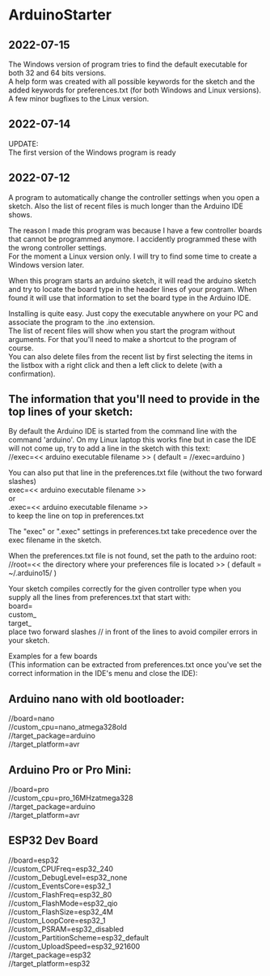 # ArduinoStarter  
  
2022-07-15  
----------  
The Windows version of program tries to find the default executable for both 32 and 64 bits versions.  
A help form was created with all possible keywords for the sketch and the added keywords for preferences.txt (for both Windows and Linux versions).  
A few minor bugfixes to the Linux version.  
  
2022-07-14  
----------  
UPDATE:  
The first version of the Windows program is ready  
  
2022-07-12  
----------  
A program to automatically change the controller settings when you open a sketch. Also the list of recent files is much longer than the Arduino IDE shows.  
  
The reason I made this program was because I have a few controller boards that cannot be programmed anymore. I accidently programmed these with the wrong controller settings.  
For the moment a Linux version only. I will try to find some time to create a Windows version later.  
  
When this program starts an arduino sketch, it will read the arduino sketch and try to locate the board type in the header lines of your program. When found it will use that information to set the board type in the Arduino IDE.  
  
Installing is quite easy. Just copy the executable anywhere on your PC and associate the program to the .ino extension.  
The list of recent files will show when you start the program without arguments. For that you'll need to make a shortcut to the program of course.  
You can also delete files from the recent list by first selecting the items in the listbox with a right click and then a left click to delete (with a confirmation).  
  
The information that you'll need to provide in the top lines of your sketch:  
---------------------------------  
By default the Arduino IDE is started from the command line with the command 'arduino'. On my Linux laptop this works fine but in case the IDE will not come up, try to add a line in the sketch with this text:  
    //exec=<< arduino executable filename >> ( default = //exec=arduino )  
  
You can also put that line in the preferences.txt file (without the two forward slashes)  
    exec=<< arduino executable filename >>  
    or  
    .exec=<< arduino executable filename >>  
    to keep the line on top in preferences.txt  
  
The "exec" or ".exec" settings in preferences.txt take precedence over the exec filename in the sketch.  
  
When the preferences.txt file is not found, set the path to the arduino root:  
    //root=<< the directory where your preferences file is located >> ( default = ~/.arduino15/ )  
  
  
Your sketch compiles correctly for the given controller type when you supply all the lines from preferences.txt that start with:  
board=  
custom_  
target_  
place two forward slashes // in front of the lines to avoid compiler errors in your sketch.  
  
  
Examples for a few boards  
(This information can be extracted from preferences.txt once you've set the correct information in the IDE's menu and close the IDE):  
  
Arduino nano with old bootloader:  
---------------------------------  
//board=nano  
//custom_cpu=nano_atmega328old  
//target_package=arduino  
//target_platform=avr  

Arduino Pro or Pro Mini:  
------------------------  
//board=pro  
//custom_cpu=pro_16MHzatmega328  
//target_package=arduino  
//target_platform=avr  

ESP32 Dev Board  
---------------  
//board=esp32  
//custom_CPUFreq=esp32_240  
//custom_DebugLevel=esp32_none  
//custom_EventsCore=esp32_1  
//custom_FlashFreq=esp32_80  
//custom_FlashMode=esp32_qio  
//custom_FlashSize=esp32_4M  
//custom_LoopCore=esp32_1  
//custom_PSRAM=esp32_disabled  
//custom_PartitionScheme=esp32_default  
//custom_UploadSpeed=esp32_921600  
//target_package=esp32  
//target_platform=esp32  
